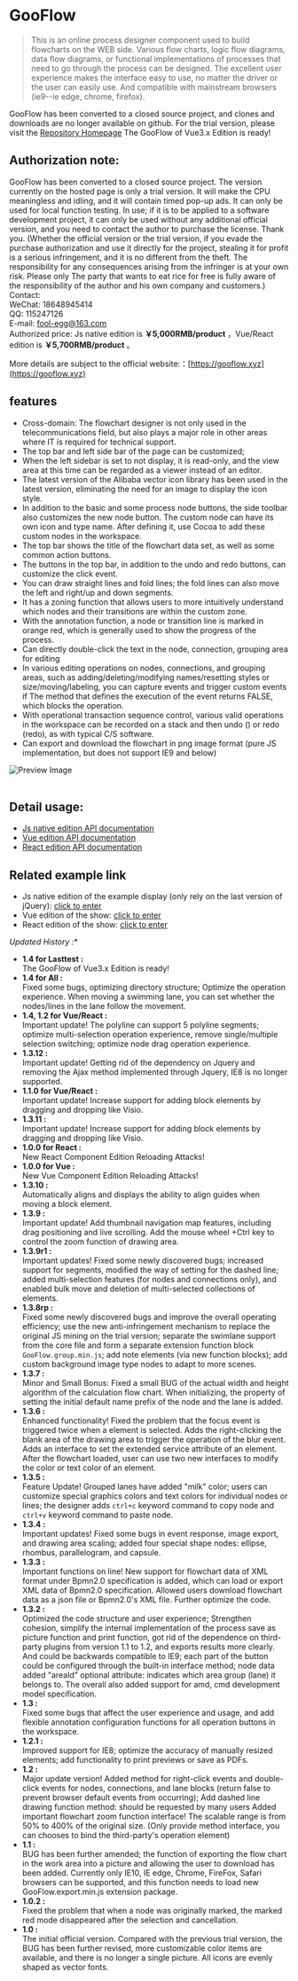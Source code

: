 # GooFlow 

> This is an online process designer component used to build flowcharts on the WEB side. Various flow charts, logic flow diagrams, data flow diagrams, or functional implementations of processes that need to go through the process can be designed. The excellent user experience makes the interface easy to use, no matter the driver or the user can easily use. And compatible with mainstream browsers (ie9--ie edge, chrome, firefox).

GooFlow has been converted to a closed source project, and clones and downloads are no longer available on github. For the trial version, please visit the [Repository Homepage](https://gitee.com/gooflow/gooflow)
The GooFlow of Vue3.x Edition is ready!


## Authorization note: ##
GooFlow has been converted to a closed source project. The version currently on the hosted page is only a trial version. It will make the CPU meaningless and idling, and it will contain timed pop-up ads. It can only be used for local function testing. In use; 
if it is to be applied to a software development project, it can only be used without any additional official version, and you need to contact the author to purchase the license. Thank you. (Whether the official version or the trial version, if you evade the purchase authorization and use it directly for the project, stealing it for profit is a serious infringement, and it is no different from the theft. The responsibility for any consequences arising from the infringer is at your own risk. Please only The party that wants to eat rice for free is fully aware of the responsibility of the author and his own company and customers.) <br>
Contact:<br>
WeChat: 18648945414<br>
QQ: 115247126<br>
E-mail: fool-egg@163.com <br>
Authorized price: Js native edition is <b>￥5,000RMB/product</b> ，Vue/React edition is <b>￥5,700RMB/product</b> 。<br>

More details are subject to the official website:：[https://gooflow.xyz](https://gooflow.xyz)

## features ##
* Cross-domain: The flowchart designer is not only used in the telecommunications field, but also plays a major role in other areas where IT is required for technical support.
* The top bar and left side bar of the page can be customized;
* When the left sidebar is set to not display, it is read-only, and the view area at this time can be regarded as a viewer instead of an editor.
* The latest version of the Alibaba vector icon library has been used in the latest version, eliminating the need for an image to display the icon style.
* In addition to the basic and some process node buttons, the side toolbar also customizes the new node button. The custom node can have its own icon and type name. After defining it, use Cocoa to add these custom nodes in the workspace.
* The top bar shows the title of the flowchart data set, as well as some common action buttons.
* The buttons in the top bar, in addition to the undo and redo buttons, can customize the click event.
* You can draw straight lines and fold lines; the fold lines can also move the left and right/up and down segments.
* It has a zoning function that allows users to more intuitively understand which nodes and their transitions are within the custom zone.
* With the annotation function, a node or transition line is marked in orange red, which is generally used to show the progress of the process.
* Can directly double-click the text in the node, connection, grouping area for editing
* In various editing operations on nodes, connections, and grouping areas, such as adding/deleting/modifying names/resetting styles or size/moving/labeling, you can capture events and trigger custom events if The method that defines the execution of the event returns FALSE, which blocks the operation.
* With operational transaction sequence control, various valid operations in the workspace can be recorded on a stack and then undo () or redo (redo), as with typical C/S software.
* Can export and download the flowchart in png image format (pure JS implementation, but does not support IE9 and below)

![Preview Image](https://git.oschina.net/uploads/images/2017/0531/145320_f0bb8c2c_472359.png "Preview Image")
<br><br>

## Detail usage: ##
* [Js native edition API documentation](https://gooflow.xyz/docs) 
* [Vue edition API documentation](https://gooflow.xyz/vueDoc)
* [React edition API documentation](https://gooflow.xyz/reactDoc)

## Related example link ##
* Js native edition of the example display (only rely on the last version of jQuery): [click to enter](https://gooflow.xyz/#demo)<br>
* Vue edition of the show: [click to enter](https://gooflow.gitee.io/vue/#)<br>
* React edition of the show: [click to enter](https://gooflow.gitee.io/react/)<br>

*Updated History :**
- **1.4 for Lasttest :** <br> The GooFlow of Vue3.x Edition is ready!
- **1.4 for All :** <br> Fixed some bugs, optimizing directory structure; Optimize the operation experience. When moving a swimming lane, you can set whether the nodes/lines in the lane follow the movement.
- **1.4, 1.2 for Vue/React :** <br> Important update! The polyline can support 5 polyline segments; optimize multi-selection operation experience, remove single/multiple selection switching; optimize node drag operation experience.
- **1.3.12 :** <br> Important update! Getting rid of the dependency on Jquery and removing the Ajax method implemented through Jquery, IE8 is no longer supported.
- **1.1.0 for Vue/React :** <br> Important update! Increase support for adding block elements by dragging and dropping like Visio.
- **1.3.11 :** <br> Important update! Increase support for adding block elements by dragging and dropping like Visio.
- **1.0.0 for React :** <br> New React Component Edition Reloading Attacks! 
- **1.0.0 for Vue :** <br> New Vue Component Edition Reloading Attacks! 
- **1.3.10 :** <br> Automatically aligns and displays the ability to align guides when moving a block element.
- **1.3.9 :** <br> Important update! Add thumbnail navigation map features, including drag positioning and live scrolling. Add the mouse wheel +Ctrl key to control the zoom function of drawing area.
- **1.3.9r1 :** <br> Important updates! Fixed some newly discovered bugs; increased support for segments, modified the way of setting for the dashed line; added multi-selection features (for nodes and connections only), and enabled bulk move and deletion of multi-selected collections of elements.
- **1.3.8rp :** <br> Fixed some newly discovered bugs and improve the overall operating efficiency; use the new anti-infringement mechanism to replace the original JS mining on the trial version; separate the swimlane support from the core file and form a separate extension function block <code>GooFlow.group.min.js</code>; add note elements (via new function blocks); add custom background image type nodes to adapt to more scenes.
- **1.3.7 :** <br> Minor and Small Bonus: Fixed a small BUG of the actual width and height algorithm of the calculation flow chart. When initializing, the property of setting the initial default name prefix of the node and the lane is added.
- **1.3.6 :** <br> Enhanced functionality! Fixed the problem that the focus event is triggered twice when a element is selected. Adds the right-clicking the blank area of the drawing area to trigger the operation of the blur event. Adds an interface to set the extended service attribute of an element. After the flowchart loaded, user can use two new interfaces to modify the color or text color of an element.
- **1.3.5 :** <br> Feature Update! Grouped lanes have added "milk" color; users can customize special graphics colors and text colors for individual nodes or lines; the designer adds <code>ctrl+c</code> keyword command to copy node and <code>ctrl+v</code> keyword command to paste node.
- **1.3.4 :** <br> Important updates! Fixed some bugs in event response, image export, and drawing area scaling; added four special shape nodes: ellipse, rhombus, parallelogram, and capsule.
- **1.3.3 :** <br> Important functions on line! New support for flowchart data of XML format under Bpmn2.0 specification is added, which can load or export XML data of Bpmn2.0 specification. Allowed users download flowchart data as a json file or Bpmn2.0's XML file. Further optimize the code.
- **1.3.2 :** <br> Optimized the code structure and user experience; Strengthen cohesion, simplify the internal implementation of the process save as picture function and print function, got rid of the dependence on third-party plugins from version 1.1 to 1.2, and exports results more clearly. And could be backwards compatible to IE9; each part of the button could be configured through the built-in interface method; node data added "areaId" optional attribute: indicates which area group (lane) it belongs to. The overall also added support for amd, cmd development model specification.
- **1.3 :** <br> Fixed some bugs that affect the user experience and usage, and add flexible annotation configuration functions for all operation buttons in the workspace.
- **1.2.1 :** <br> Improved support for IE8; optimize the accuracy of manually resized elements; add functionality to print previews or save as PDFs.
- **1.2 :** <br> Major update version! Added method for right-click events and double-click events for nodes, connections, and lane blocks (return false to prevent browser default events from occurring); Add dashed line drawing function method: should be requested by many users Added important flowchart zoom function interface! The scalable range is from 50% to 400% of the original size. (Only provide method interface, you can chooses to bind the third-party's operation element)
- **1.1 :** <br> BUG has been further amended; the function of exporting the flow chart in the work area into a picture and allowing the user to download has been added. Currently only IE10, IE edge, Chrome, FireFox, Safari browsers can be supported, and this function needs to load new GooFlow.export.min.js extension package.
- **1.0.2 :** <br> Fixed the problem that when a node was originally marked, the marked red mode disappeared after the selection and cancellation.
- **1.0 :** <br> The initial official version. Compared with the previous trial version, the BUG has been further revised, more customizable color items are available, and there is no longer a single picture. All icons are evenly shaped as vector fonts.